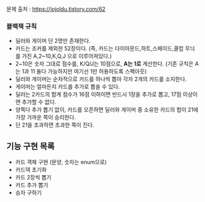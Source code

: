 문제 출처 : https://jojoldu.tistory.com/62

### 블랙잭 규칙

- 딜러와 게이머 단 2명만 존재한다.
- 카드는 조커를 제외한 52장이다. (즉, 카드는 다이아몬드,하트,스페이드,클럽 무늬를 가진 A,2~10,K,Q,J 으로 이루어져있다.)
- 2~10은 숫자 그대로 점수를, K/Q/J는 10점으로, **A는 1로** 계산한다. (기존 규칙은 A는 1과 11 둘다 가능하지만 여기선 1만 허용하도록 스펙아웃)
- 딜러와 게이머는 순차적으로 카드를 하나씩 뽑아 각자 2개의 카드를 소지한다.
- 게이머는 얼마든지 카드를 추가로 뽑을 수 있다.
- 딜러는 2카드의 합계 점수가 16점 이하이면 반드시 1장을 추가로 뽑고, 17점 이상이면 추가할 수 없다.
- 양쪽다 추가 뽑기 없이, 카드를 오픈하면 딜러와 게이머 중 소유한 카드의 합이 21에 가장 가까운 쪽이 승리한다.
- 단 21을 초과하면 초과한 쪽이 진다.


## 기능 구현 목록

- 카드 객체 구현 (문양, 숫자는 enum으로)
- 카드덱 초기화 
- 카드 2장씩 뽑기
- 카드 추가 뽑기
- 승자 구하기